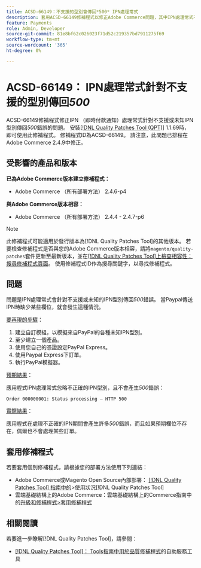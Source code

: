 ```yaml
---
title: ACSD-66149：不支援的型別會傳回*500* IPN處理常式
description: 套用ACSD-66149修補程式以修正Adobe Commerce問題，其中IPN處理常式不會忽略不支援或未知IPN型別，導致問題無法記錄、中斷處理程式並傳回500錯誤。
feature: Payments
role: Admin, Developer
source-git-commit: 81e8bf62c026023f71d52c219357bd7911275f69
workflow-type: tm+mt
source-wordcount: '365'
ht-degree: 0%

---
```



# ACSD-66149： IPN處理常式針對不支援的型別傳回&#x200B;*500*

ACSD-66149修補程式修正IPN （即時付款通知）處理常式針對不支援或未知IPN型別傳回&#x200B;*500*&#x200B;錯誤的問題。 安裝[[!DNL Quality Patches Tool (QPT)]](/help/tools/quality-patches-tool/quality-patches-tool-to-self-serve-quality-patches.md) 1.1.69時，即可使用此修補程式。 修補程式ID為ACSD-66149。 請注意，此問題已排程在Adobe Commerce 2.4.9中修正。

## 受影響的產品和版本

**已為Adobe Commerce版本建立修補程式：**

* Adobe Commerce （所有部署方法） 2.4.6-p4

**與Adobe Commerce版本相容：**

* Adobe Commerce （所有部署方法） 2.4.4 - 2.4.7-p6

>[!NOTE]
>
>此修補程式可能適用於發行版本為[!DNL Quality Patches Tool]的其他版本。 若要檢查修補程式是否與您的Adobe Commerce版本相容，請將`magento/quality-patches`套件更新至最新版本，並在[[!DNL Quality Patches Tool]上檢查相容性：搜尋修補程式頁面](https://experienceleague.adobe.com/tools/commerce-quality-patches/index.html)。 使用修補程式ID作為搜尋關鍵字，以尋找修補程式。

## 問題

問題是IPN處理常式會針對不支援或未知的IPN型別傳回&#x200B;*500*&#x200B;錯誤。 當Paypal傳送IPN時缺少某些欄位，就會發生這種情況。

<u>要再現的步驟</u>：

1. 建立自訂模組，以模擬來自PayPal的各種未知IPN型別。
1. 至少建立一個產品。
1. 使用您自己的憑證設定PayPal Express。
1. 使用Paypal Express下訂單。
1. 執行PayPal模擬器。

<u>預期結果</u>：

應用程式IPN處理常式忽略不正確的IPN型別，且不會產生&#x200B;*500*&#x200B;錯誤：

```Order 000000001: Status processing — HTTP 500```

<u>實際結果</u>：

應用程式在處理不正確的IPN期間會產生許多&#x200B;*500*&#x200B;錯誤，而且如果預期欄位不存在，偶爾也不會處理某些訂單。

## 套用修補程式

若要套用個別修補程式，請根據您的部署方法使用下列連結：

* Adobe Commerce或Magento Open Source內部部署： [[!DNL Quality Patches Tool] 指南中的](/help/tools/quality-patches-tool/usage.md)>使用狀況[!DNL Quality Patches Tool]
* 雲端基礎結構上的Adobe Commerce：雲端基礎結構上的Commerce指南中的[升級和修補程式>套用修補程式](https://experienceleague.adobe.com/docs/commerce-cloud-service/user-guide/develop/upgrade/apply-patches.html)

## 相關閱讀

若要進一步瞭解[!DNL Quality Patches Tool]，請參閱：

* [[!DNL Quality Patches Tool]： Tools指南中用於品質修補程式](/help/tools/quality-patches-tool/quality-patches-tool-to-self-serve-quality-patches.md)的自助服務工具
